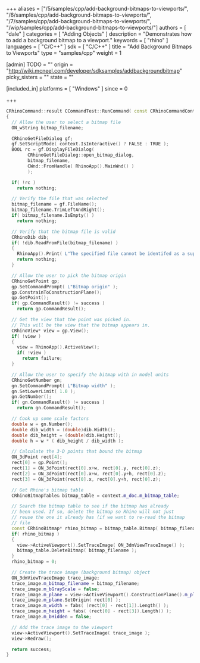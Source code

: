 +++
aliases = ["/5/samples/cpp/add-background-bitmaps-to-viewports/", "/6/samples/cpp/add-background-bitmaps-to-viewports/", "/7/samples/cpp/add-background-bitmaps-to-viewports/", "/wip/samples/cpp/add-background-bitmaps-to-viewports/"]
authors = [ "dale" ]
categories = [ "Adding Objects" ]
description = "Demonstrates how to add a background bitmap to a viewport."
keywords = [ "rhino" ]
languages = [ "C/C++" ]
sdk = [ "C/C++" ]
title = "Add Background Bitmaps to Viewports"
type = "samples/cpp"
weight = 1

[admin]
TODO = ""
origin = "http://wiki.mcneel.com/developer/sdksamples/addbackgroundbitmap"
picky_sisters = ""
state = ""

[included_in]
platforms = [ "Windows" ]
since = 0

+++

```cpp
CRhinoCommand::result CCommandTest::RunCommand( const CRhinoCommandContext& context )
{
  // Allow the user to select a bitmap file
  ON_wString bitmap_filename;

  CRhinoGetFileDialog gf;
  gf.SetScriptMode( context.IsInteractive() ? FALSE : TRUE );
  BOOL rc = gf.DisplayFileDialog(
        CRhinoGetFileDialog::open_bitmap_dialog,
        bitmap_filename,
        CWnd::FromHandle( RhinoApp().MainWnd() )
        );

  if( !rc )
    return nothing;

  // Verify the file that was selected
  bitmap_filename = gf.FileName();
  bitmap_filename.TrimLeftAndRight();
  if( bitmap_filename.IsEmpty() )
    return nothing;

  // Verify that the bitmap file is valid
  CRhinoDib dib;
  if( !dib.ReadFromFile(bitmap_filename) )
  {
    RhinoApp().Print( L"The specified file cannot be identifed as a supported type.\n" );
    return nothing;
  }

  // Allow the user to pick the bitmap origin
  CRhinoGetPoint gp;
  gp.SetCommandPrompt( L"Bitmap origin" );
  gp.ConstrainToConstructionPlane();
  gp.GetPoint();
  if( gp.CommandResult() != success )
    return gp.CommandResult();

  // Get the view that the point was picked in.
  // This will be the view that the bitmap appears in.
  CRhinoView* view = gp.View();
  if( !view )
  {
    view = RhinoApp().ActiveView();
    if( !view )
      return failure;
  }

  // Allow the user to specify the bitmap with in model units
  CRhinoGetNumber gn;
  gn.SetCommandPrompt( L"Bitmap width" );
  gn.SetLowerLimit( 1.0 );
  gn.GetNumber();
  if( gn.CommandResult() != success )
    return gn.CommandResult();

  // Cook up some scale factors
  double w = gn.Number();
  double dib_width = (double)dib.Width();
  double dib_height = (double)dib.Height();
  double h = w * ( dib_height / dib_width );

  // Calculate the 3-D points that bound the bitmap
  ON_3dPoint rect[4];
  rect[0] = gp.Point();
  rect[1] = ON_3dPoint(rect[0].x+w, rect[0].y, rect[0].z);
  rect[2] = ON_3dPoint(rect[0].x+w, rect[0].y+h, rect[0].z);
  rect[3] = ON_3dPoint(rect[0].x, rect[0].y+h, rect[0].z);

  // Get Rhino's bitmap table
  CRhinoBitmapTable& bitmap_table = context.m_doc.m_bitmap_table;

  // Search the bitmap table to see if the bitmap has already
  // been used. If so, delete the bitmap so Rhino will not just
  // reuse the one it already has (if we want to re-read the bitmap
  // file
  const CRhinoBitmap* rhino_bitmap = bitmap_table.Bitmap( bitmap_filename );
  if( rhino_bitmap )
  {
    view->ActiveViewport().SetTraceImage( ON_3dmViewTraceImage() );
    bitmap_table.DeleteBitmap( bitmap_filename );
  }
  rhino_bitmap = 0;

  // Create the trace image (background bitmap) object
  ON_3dmViewTraceImage trace_image;
  trace_image.m_bitmap_filename = bitmap_filename;
  trace_image.m_bGrayScale = false;
  trace_image.m_plane = view->ActiveViewport().ConstructionPlane().m_plane;
  trace_image.m_plane.SetOrigin( rect[0] );
  trace_image.m_width = fabs( (rect[0] - rect[1]).Length() );
  trace_image.m_height = fabs( (rect[0] - rect[3]).Length() );
  trace_image.m_bHidden = false;

  // Add the trace image to the viewport
  view->ActiveViewport().SetTraceImage( trace_image );
  view->Redraw();

  return success;
}
```
